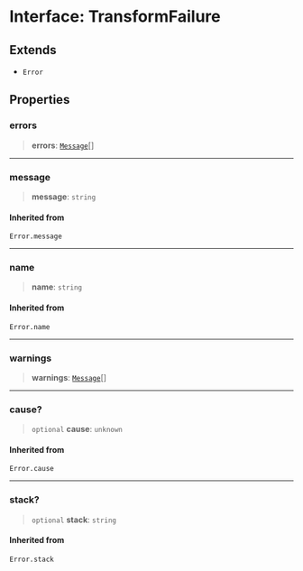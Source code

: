 # Interface: TransformFailure

## Extends

- `Error`

## Properties

### errors

> **errors**: [`Message`](Message.md)[]

---

### message

> **message**: `string`

#### Inherited from

`Error.message`

---

### name

> **name**: `string`

#### Inherited from

`Error.name`

---

### warnings

> **warnings**: [`Message`](Message.md)[]

---

### cause?

> `optional` **cause**: `unknown`

#### Inherited from

`Error.cause`

---

### stack?

> `optional` **stack**: `string`

#### Inherited from

`Error.stack`
